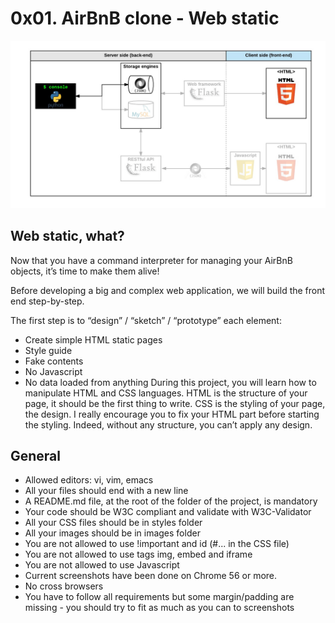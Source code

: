 # 0x01. AirBnB clone - Web static


<img src="web_static/AirBnb-clone_WebFramework-html.png" />

## Web static, what?
Now that you have a command interpreter for managing your AirBnB objects, it’s time to make them alive!

Before developing a big and complex web application, we will build the front end step-by-step.

The first step is to “design” / “sketch” / “prototype” each element:
-	Create simple HTML static pages
-	Style guide
-	Fake contents
-	No Javascript
-	No data loaded from anything
During this project, you will learn how to manipulate HTML and CSS languages. HTML is the structure of your page, it should be the first thing to write. CSS is the styling of your page, the design. I really encourage you to fix your HTML part before starting the styling. Indeed, without any structure, you can’t apply any design.

## General
-	Allowed editors: vi, vim, emacs
-	All your files should end with a new line
-	A README.md file, at the root of the folder of the project, is mandatory
-	Your code should be W3C compliant and validate with W3C-Validator
-	All your CSS files should be in styles folder
-	All your images should be in images folder
-	You are not allowed to use !important and id (#... in the CSS file)
-	You are not allowed to use tags img, embed and iframe
-	You are not allowed to use Javascript
-	Current screenshots have been done on Chrome 56 or more.
-	No cross browsers
-	You have to follow all requirements but some margin/padding are missing - you should try to fit as much as you can to screenshots
